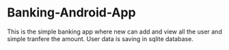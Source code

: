 # Banking-Android-App
This is the simple banking app where new can add and view all the user and simple tranfere the amount. User data is saving in sqlite database.

